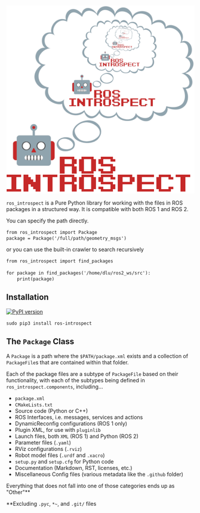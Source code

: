 ![ros_introspect logo](docs/Logo.png)

 `ros_introspect` is a Pure Python library for working with the files in ROS packages in a structured way.
It is compatible with both ROS 1 and ROS 2.

You can specify the path directly.

```
from ros_introspect import Package
package = Package('/full/path/geometry_msgs')
```
or you can use the built-in crawler to search recursively

```
from ros_introspect import find_packages

for package in find_packages('/home/dlu/ros2_ws/src'):
    print(package)
```

## Installation

[![PyPI version](https://badge.fury.io/py/ros-introspect.svg)](https://badge.fury.io/py/ros-introspect)

    sudo pip3 install ros-introspect



## The `Package` Class

A `Package` is a path where the `$PATH/package.xml` exists and a collection of `PackageFile`s that are contained within that folder.

Each of the package files are a subtype of `PackageFile` based on their functionality, with each of the subtypes being defined in `ros_introspect.components`, including...

 * `package.xml`
 * `CMakeLists.txt`
 * Source code (Python or C++)
 * ROS Interfaces, i.e. messages, services and actions
 * DynamicReconfig configurations (ROS 1 only)
 * Plugin XML, for use with `pluginlib`
 * Launch files, both `XML` (ROS 1) and Python (ROS 2)
 * Parameter files (`.yaml`)
 * RViz configurations (`.rviz`)
 * Robot model files (`.urdf` and `.xacro`)
 * `setup.py` and `setup.cfg` for Python code
 * Documentation (Markdown, RST, licenses, etc.)
 * Miscellaneous Config files (various metadata like the `.github` folder)

Everything that does not fall into one of those categories ends up as "Other"**

**Excluding `.pyc`, `*~`, and `.git/` files
